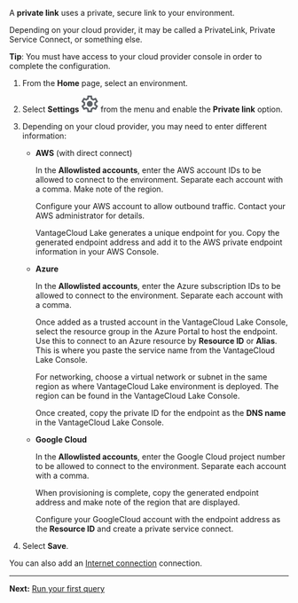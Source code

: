 A **private link** uses a private, secure link to your environment.

Depending on your cloud provider, it may be called a PrivateLink, Private Service Connect, or something else.

**Tip**: You must have access to your cloud provider console in order to complete the configuration.

1.  From the **Home** page, select an environment.


1.  Select **Settings** ![Settings icon](Images/gkz1722447366517.svg) from the menu and enable the **Private link** option.


1.  Depending on your cloud provider, you may need to enter different information:

    -   **AWS** (with direct connect)

        In the **Allowlisted accounts**, enter the AWS account IDs to be allowed to connect to the environment. Separate each account with a comma. Make note of the region.

        Configure your AWS account to allow outbound traffic. Contact your AWS administrator for details.

        VantageCloud Lake generates a unique endpoint for you. Copy the generated endpoint address and add it to the AWS private endpoint information in your AWS Console.


    -   **Azure**

        In the **Allowlisted accounts**, enter the Azure subscription IDs to be allowed to connect to the environment. Separate each account with a comma.

        Once added as a trusted account in the VantageCloud Lake Console, select the resource group in the Azure Portal to host the endpoint. Use this to connect to an Azure resource by **Resource ID** or **Alias**. This is where you paste the service name from the VantageCloud Lake Console.

        For networking, choose a virtual network or subnet in the same region as where VantageCloud Lake environment is deployed. The region can be found in the VantageCloud Lake Console.

        Once created, copy the private ID for the endpoint as the **DNS name** in the VantageCloud Lake Console.


    -   **Google Cloud**

        In the **Allowlisted accounts**, enter the Google Cloud project number to be allowed to connect to the environment. Separate each account with a comma.

        When provisioning is complete, copy the generated endpoint address and make note of the region that are displayed.

        Configure your GoogleCloud account with the endpoint address as the **Resource ID** and create a private service connect.


1.  Select **Save**.


You can also add an [Internet connection](jlq1721090154719.md) connection.

---

**Next:** [Run your first query](ahj1695153106508.md)

